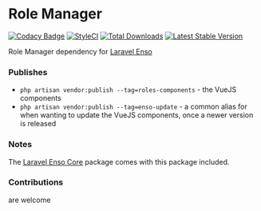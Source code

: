 # Role Manager
[![Codacy Badge](https://api.codacy.com/project/badge/Grade/bd4373f8222b4bcb81c08148404909c9)](https://www.codacy.com/app/laravel-enso/RoleManager?utm_source=github.com&utm_medium=referral&utm_content=laravel-enso/RoleManager&utm_campaign=badger)
[![StyleCI](https://styleci.io/repos/94814370/shield?branch=master)](https://styleci.io/repos/94814370)
[![Total Downloads](https://poser.pugx.org/laravel-enso/rolemanager/downloads)](https://packagist.org/packages/laravel-enso/rolemanager)
[![Latest Stable Version](https://poser.pugx.org/laravel-enso/rolemanager/version)](https://packagist.org/packages/laravel-enso/rolemanager)

Role Manager dependency for [Laravel Enso](https://github.com/laravel-enso/Enso)

### Publishes

- `php artisan vendor:publish --tag=roles-components` - the VueJS components
- `php artisan vendor:publish --tag=enso-update` - a common alias for when wanting to update the VueJS components, 
once a newer version is released

### Notes

The [Laravel Enso Core](https://github.com/laravel-enso/Core) package comes with this package included.

### Contributions

are welcome